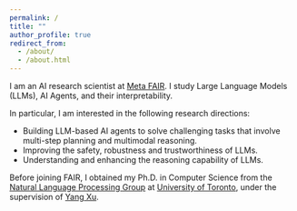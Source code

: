 ```yaml
---
permalink: /
title: ""
author_profile: true
redirect_from: 
  - /about/
  - /about.html
---
```

I am an AI research scientist at [Meta FAIR](https://ai.meta.com/research/). I study Large Language Models (LLMs), AI Agents, and their interpretability.

In particular, I am interested in the following research directions:
* Building LLM-based AI agents to solve challenging tasks that involve multi-step planning and multimodal reasoning.
* Improving the safety, robustness and trustworthiness of LLMs.
* Understanding and enhancing the reasoning capability of LLMs.


Before joining FAIR, I obtained my Ph.D. in Computer Science from the [Natural Language Processing Group](http://www.cs.toronto.edu/compling/index.html) at [University of Toronto](https://web.cs.toronto.edu/), under the supervision of [Yang Xu](https://www.cs.toronto.edu/~yangxu/).
